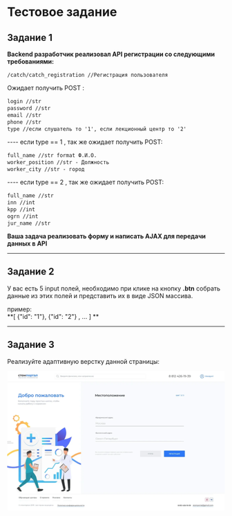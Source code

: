 # Тестовое задание

## Задание 1

**Backend разработчик реализовал API регистрации со следующими требованиями:**
 

    /catch/catch_registration //Регистрация пользователя

Ожидает получить POST :

    login //str
    password //str
    email //str
    phone //str
    type //если слушатель то '1', если лекционный центр то '2'

---- если type == 1 , так же ожидает получить POST:

    full_name //str format Ф.И.О.
    worker_position //str - Должность
    worker_city //str - город

---- если type == 2 , так же ожидает получить POST:

    full_name //str
    inn //int
    kpp //int
    ogrn //int
    jur_name //str

**Ваша задача реализовать форму и написать AJAX для передачи данных в API**

----

## Задание 2

У вас есть 5 input полей, необходимо при клике на кнопку **.btn** собрать данные из этих полей и представить их в виде JSON массива.

пример:  
**[ {"id": "1"}, {"id": "2"} , ... ] **

---

## Задание 3

Реализуйте адаптивную верстку данной страницы:

[![Responsive](https://github.com/overvoidjs/Portal-frontend/blob/master/img/Registration/03.jpg "Responsive")](https://github.com/overvoidjs/Portal-frontend/blob/master/img/Registration/03.jpg "Responsive")


